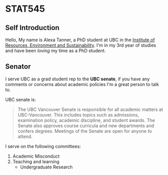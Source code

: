 # STAT545
## Self Introduction

Hello, My name is Alexa Tanner, a PhD student at UBC in the [Institute of Resources, Environment and Sustainability](http://ires.ubc.ca).
I'm in my 3rd year of studies and have been *loving* my time as a PhD student. 

## Senator
I serve UBC as a grad student rep to the **UBC senate**, if you have any comments or concerns about academic policies I'm a great person to talk to. 

UBC senate is:
>The UBC Vancouver Senate is responsible for all academic matters at UBC-Vancouver. This includes topics such as admissions, examination policy, academic discipline, and student awards. The Senate also approves course curricula and new departments and confers degrees. Meetings of the Senate are open for anyone to attend.

I serve on the following committees:
1. Academic Misconduct
2. Teaching and learning
   * Undergraduate Research
